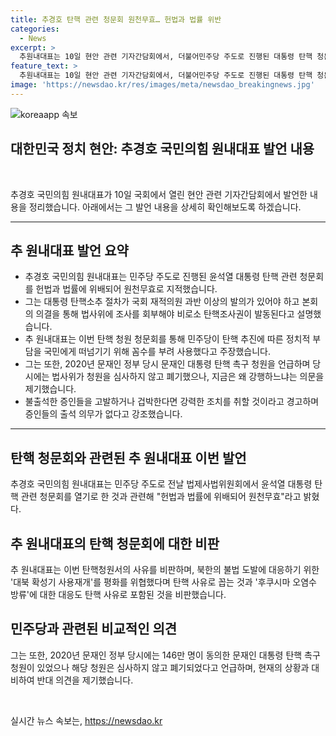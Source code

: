 ```yaml
---
title: 추경호 탄핵 관련 청문회 원천무효… 헌법과 법률 위반
categories:
  - News
excerpt: >
  추원내대표는 10일 현안 관련 기자간담회에서, 더불어민주당 주도로 진행된 대통령 탄핵 청문회를 헌법과 법률에 위배되어 원천무효라 지적하며 강력한 비판을 퍼부었다. 또한, 불법적인 조사권 행사와 탄핵 사유를 비판하고, 과거의 탄핵 촉구에 대한 양심적 모순을 지적하며 민주당을 비난했다. 그는 또한 증인들의 출석 의무에 대한 위약 시 민주당을 고발할 것이라고 경고했다.
feature_text: >
  추원내대표는 10일 현안 관련 기자간담회에서, 더불어민주당 주도로 진행된 대통령 탄핵 청문회를 헌법과 법률에 위배되어 원천무효라 지적하며 강력한 비판을 퍼부었다. 또한, 불법적인 조사권 행사와 탄핵 사유를 비판하고, 과거의 탄핵 촉구에 대한 양심적 모순을 지적하며 민주당을 비난했다. 그는 또한 증인들의 출석 의무에 대한 위약 시 민주당을 고발할 것이라고 경고했다.
image: 'https://newsdao.kr/res/images/meta/newsdao_breakingnews.jpg'
---
```


<p><img src="https://newsdao.kr/res/images/meta/newsdao_breakingnews.jpg" alt="koreaapp 속보" /></p>

<h2 data-ke-size="size26">대한민국 정치 현안: 추경호 국민의힘 원내대표 발언 내용</h2>

<p data-ke-size="size16">&nbsp;</p>

<p>추경호 국민의힘 원내대표가 10일 국회에서 열린 현안 관련 기자간담회에서 발언한 내용을 정리했습니다. 아래에서는 그 발언 내용을 상세히 확인해보도록 하겠습니다.</p>

<hr>

<h2 data-ke-size="size24">추 원내대표 발언 요약</h2>

<ul>
  <li>추경호 국민의힘 원내대표는 민주당 주도로 진행된 윤석열 대통령 탄핵 관련 청문회를 헌법과 법률에 위배되어 원천무효로 지적했습니다.</li>
  <li>그는 대통령 탄핵소추 절차가 국회 재적의원 과반 이상의 발의가 있어야 하고 본회의 의결을 통해 법사위에 조사를 회부해야 비로소 탄핵조사권이 발동된다고 설명했습니다.</li>
  <li>추 원내대표는 이번 탄핵 청원 청문회를 통해 민주당이 탄핵 추진에 따른 정치적 부담을 국민에게 떠넘기기 위해 꼼수를 부려 사용했다고 주장했습니다.</li>
  <li>그는 또한, 2020년 문재인 정부 당시 문재인 대통령 탄핵 촉구 청원을 언급하며 당시에는 법사위가 청원을 심사하지 않고 폐기했으나, 지금은 왜 강행하느냐는 의문을 제기했습니다.</li>
  <li>불출석한 증인들을 고발하거나 겁박한다면 강력한 조치를 취할 것이라고 경고하며 증인들의 출석 의무가 없다고 강조했습니다.</li>
</ul>

<hr>

<h2 data-ke-size="size24">탄핵 청문회와 관련된 추 원내대표 이번 발언</h2>

<p data-ke-size="size16">추경호 국민의힘 원내대표는 민주당 주도로 전날 법제사법위원회에서 윤석열 대통령 탄핵 관련 청문회를 열기로 한 것과 관련해 "헌법과 법률에 위배되어 원천무효"라고 밝혔다.</p>

<h2 data-ke-size="size24">추 원내대표의 탄핵 청문회에 대한 비판</h2>

<p data-ke-size="size16">추 원내대표는 이번 탄핵청원서의 사유를 비판하며, 북한의 불법 도발에 대응하기 위한 '대북 확성기 사용재개'를 평화를 위협했다며 탄핵 사유로 꼽는 것과 '후쿠시마 오염수 방류'에 대한 대응도 탄핵 사유로 포함된 것을 비판했습니다.</p>

<h2 data-ke-size="size24">민주당과 관련된 비교적인 의견</h2>

<p data-ke-size="size16">그는 또한, 2020년 문재인 정부 당시에는 146만 명이 동의한 문재인 대통령 탄핵 촉구 청원이 있었으나 해당 청원은 심사하지 않고 폐기되었다고 언급하며, 현재의 상황과 대비하여 반대 의견을 제기했습니다.</p>

<p data-ke-size="size16">&nbsp;</p>
실시간 뉴스 속보는, <a href="https://newsdao.kr" rel="dofollow">https://newsdao.kr</a>


